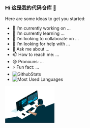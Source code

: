 ### Hi 这是我的代码仓库 👋

Here are some ideas to get you started:

- 🔭 I’m currently working on ...
- 🌱 I’m currently learning ...
- 👯 I’m looking to collaborate on ...
- 🤔 I’m looking for help with ...
- 💬 Ask me about ...
- 📫 How to reach me: ...
- 😄 Pronouns: ...
- ⚡ Fun fact: ...
- ![GithubStats](https://github-readme-stats.vercel.app/api?username=Mrkegang&show_icons=true&theme=dark&count_private=true)
- ![Most Used Languages](https://github-readme-stats.vercel.app/api/top-langs/?username=Mrkegang&theme=dark&layout=compact)

<img src="https://github.com/Mrkegang/Mrkegang/blob/main/code.gif" alt="code" style="zoom:20%;" />

